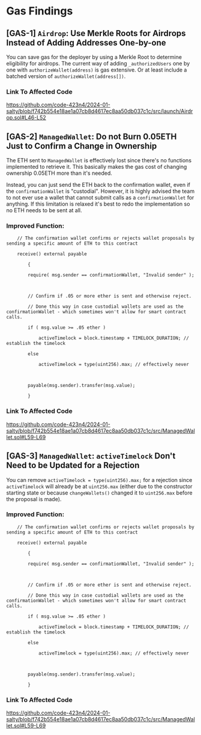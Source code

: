 # Gas Findings

## [GAS-1] `Airdrop`: Use Merkle Roots for Airdrops Instead of Adding Addresses One-by-one

You can save gas for the deployer by using a Merkle Root to determine eligibility for airdrops. The current way of adding `_authorizedUsers` one by one with `authorizeWallet(address)` is gas extensive. Or at least include a batched version of `authorizeWallet(address[])`.

### Link To Affected Code

https://github.com/code-423n4/2024-01-salty/blob/f742b554e18ae1a07cb8d4617ec8aa50db037c1c/src/launch/Airdrop.sol#L46-L52

## [GAS-2] `ManagedWallet`: Do not Burn 0.05ETH Just to Confirm a Change in Ownership

The ETH sent to `ManagedWallet` is effectively lost since there's no functions implemented to retrieve it. This basically makes the gas cost of changing ownership 0.05ETH more than it's needed.

Instead, you can just send the ETH back to the confirmation wallet, even if the `confirmationWallet` is "custodial". However, it is highly advised the team to not ever use a wallet that cannot submit calls as a `confirmationWallet` for anything. If this limitation is relaxed it's best to redo the implementation so no ETH needs to be sent at all.

### Improved Function:

```
    // The confirmation wallet confirms or rejects wallet proposals by sending a specific amount of ETH to this contract

    receive() external payable

        {

        require( msg.sender == confirmationWallet, "Invalid sender" );

  

        // Confirm if .05 or more ether is sent and otherwise reject.

        // Done this way in case custodial wallets are used as the confirmationWallet - which sometimes won't allow for smart contract calls.

        if ( msg.value >= .05 ether )

            activeTimelock = block.timestamp + TIMELOCK_DURATION; // establish the timelock

        else

            activeTimelock = type(uint256).max; // effectively never

  

        payable(msg.sender).transfer(msg.value);

        }
```

### Link To Affected Code

https://github.com/code-423n4/2024-01-salty/blob/f742b554e18ae1a07cb8d4617ec8aa50db037c1c/src/ManagedWallet.sol#L59-L69

## [GAS-3] `ManagedWallet`: `activeTimelock` Don't Need to be Updated for a Rejection

You can remove `activeTimelock = type(uint256).max;` for a rejection since `activeTimelock` will already be at `uint256.max` (either due to the constructor starting state or because `changeWallets()` changed it to `uint256.max` before the proposal is made).

### Improved Function:

```
    // The confirmation wallet confirms or rejects wallet proposals by sending a specific amount of ETH to this contract

    receive() external payable

        {

        require( msg.sender == confirmationWallet, "Invalid sender" );

  

        // Confirm if .05 or more ether is sent and otherwise reject.

        // Done this way in case custodial wallets are used as the confirmationWallet - which sometimes won't allow for smart contract calls.

        if ( msg.value >= .05 ether )

            activeTimelock = block.timestamp + TIMELOCK_DURATION; // establish the timelock

        else

            activeTimelock = type(uint256).max; // effectively never

  

        payable(msg.sender).transfer(msg.value);

        }
```

### Link To Affected Code

https://github.com/code-423n4/2024-01-salty/blob/f742b554e18ae1a07cb8d4617ec8aa50db037c1c/src/ManagedWallet.sol#L59-L69